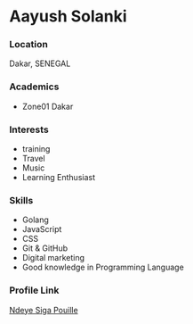# Aayush Solanki

### Location

Dakar, SENEGAL

### Academics

- Zone01 Dakar

### Interests

- training
- Travel
- Music
- Learning Enthusiast


### Skills

- Golang
- JavaScript
- CSS
- Git & GitHub
- Digital marketing
- Good knowledge in Programming Language


### Profile Link

[Ndeye Siga Pouille](https://github.com/seegah)
